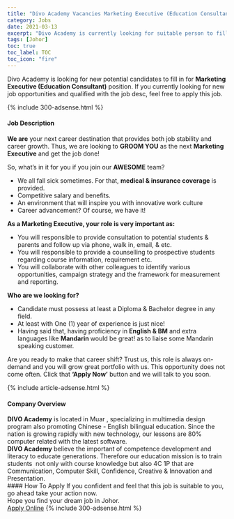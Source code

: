 ```yaml
---
title: "Divo Academy Vacancies Marketing Executive (Education Consultant)" 
category: Jobs 
date: 2021-03-13 
excerpt: "Divo Academy is currently looking for suitable person to fill in the Marketing Executive (Education Consultant) which based in Johor" 
tags: [Johor] 
toc: true 
toc_label: TOC 
toc_icon: "fire" 
--- 
```


<p>Divo Academy is looking for new potential candidates to fill in for <b>Marketing Executive (Education Consultant)</b> position. If you currently looking for new job opportunities and qualified with the job desc, feel free to apply this job.
</p>{% include 300-adsense.html %} 
<div><div><h4>Job Description</h4></div><div><div><span><div><p><strong>We are</strong>&#160;your next career destination that provides both job stability and career growth. Thus, we are looking to <strong>GROOM YOU</strong> as the next <strong>Marketing Executive</strong> and get the job done!</p><p>So, what&#8217;s in it for you if you join our <strong>AWESOME</strong> team?</p><ul><li>We all fall sick sometimes. For that, <strong>medical &amp; insurance coverage</strong> is provided.</li><li>Competitive salary and benefits.</li><li>An environment that will inspire you with innovative work culture</li><li>Career advancement? Of course, we have it!</li></ul><p><strong>As a Marketing Executive, your role is very important as:</strong></p><ul><li>You will responsible to provide consultation to potential students &amp; parents and follow up via phone, walk in, email, &amp; etc.</li><li>You will responsible to provide a counselling to prospective students regarding course information, requirement etc.</li><li>You will collaborate with other colleagues to identify various opportunities, campaign strategy and the framework for measurement and reporting.</li></ul><p><strong>Who are we looking for?</strong></p><ul><li>Candidate must possess at least a Diploma &amp; Bachelor degree in any field.</li><li>At least with One (1) year of experience is just nice!</li><li>Having said that, having proficiency in <strong>English &amp; BM</strong> and extra languages like <strong>Mandarin </strong>would be great! as to liaise some Mandarin speaking customer.</li></ul><p>Are you ready to make that career shift? Trust us, this role is always on-demand and you will grow great portfolio with us. This opportunity does not come often. Click that <strong>&#8216;Apply Now&#8217;</strong> button and we will talk to you soon.</p></div></span></div></div></div> 
{% include article-adsense.html %} 
<div><div><h4>Company Overview</h4></div><div><div><span><div><div><strong>DIVO Academy</strong> is located in Muar , specializing in multimedia design program also promoting Chinese - English bilingual education. Since the nation is growing rapidly with new technology, our lessons are 80% computer related with the latest software.</div>
<div><strong>DIVO Academy</strong> believe the important of competence development and literacy to educate generations. Therefore our education mission is to train students&#160; not only with course knowledge but also 4C 1P that are Communication, Computer Skill, Confidence, Creative &amp; Innovation and Presentation.</div></div></span></div></div></div> 
#### How To Apply 
If you confident and feel that this job is suitable to you, go ahead take your action now. <br/> 
Hope you find your dream job in Johor. <br/> 
<a href="https://www.jobstreet.com.my/en/job/marketing-executive-education-consultant-4491489?jobId=jobstreet-my-job-4491489&" class="btn btn--info" target="_blank" rel="nofollow noopenner">Apply Online</a> 
{% include 300-adsense.html %} 